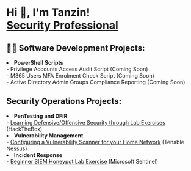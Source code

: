 <h1>Hi 👋, I'm Tanzin! <br/><a href="https://www.linkedin.com/in/tanzin-h/">Security Professional</a></h1>

<h2>👨‍💻 Software Development Projects:</h2>
<li><b>PowerShell Scripts</b></li>
- <!<-a href="https://github.com/thossa000/HackTheBox"> Privilege Accounts Access Audit Script (Coming Soon)</a> <br>
- <!<- a href="https://github.com/thossa000/HackTheBox"> M365 Users MFA Enrolment Check Script (Coming Soon)</a> <br>
- <!<-a href="https://github.com/thossa000/HackTheBox"> Active Directory Admin Groups Compliance Reporting (Coming Soon)</a> <br>

<h2>Security Operations Projects:</h2>
<li><b>PenTesting and DFIR</b></li>
  - <a href="https://github.com/thossa000/HackTheBox"> Learning Defensive/Offensive Security through Lab Exercises</a> (HackTheBox)<br>
<li><b>Vulnerability Management</b></li>
  - <a href="https://github.com/thossa000/Knowledge-Base/blob/main/Nessus%20Essentials%20Vulnerability%20Management%20Home%20Lab/README.md"> Configuring a Vulnerability Scanner for your Home Network</a> (Tenable Nessus) <br>
<li><b>Incident Response</b></li>
  - <a href="https://github.com/thossa000/Knowledge-Base/blob/main/Beginner%20SIEM%20Honeypot%20Lab/README.md"> Beginner SIEM Honeypot Lab Exercise</a> (Microsoft Sentinel) 

